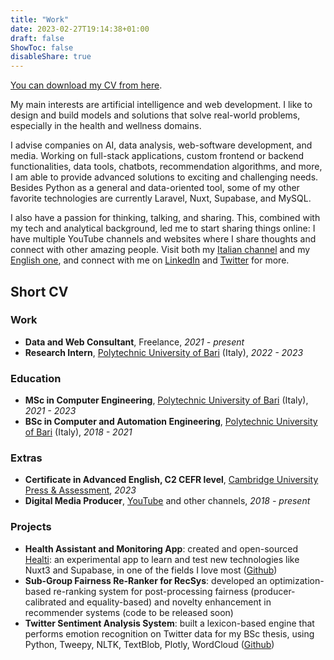 ```yaml
---
title: "Work"
date: 2023-02-27T19:14:38+01:00
draft: false
ShowToc: false
disableShare: true
---
```


[You can download my CV from here](/Vittorio_Faraco_CV.pdf).

My main interests are artificial intelligence and web development. I like to design and build models and solutions that solve real-world problems, especially in the health and wellness domains.

I advise companies on AI, data analysis, web-software development, and media. Working on full-stack applications, custom frontend or backend functionalities, data tools, chatbots, recommendation algorithms, and more, I am able to provide advanced solutions to exciting and challenging needs. Besides Python as a general and data-oriented tool, some of my other favorite technologies are currently Laravel, Nuxt, Supabase, and MySQL.

I also have a passion for thinking, talking, and sharing. This, combined with my tech and analytical background, led me to start sharing things online: I have multiple YouTube channels and websites where I share thoughts and connect with other amazing people. Visit both my [Italian channel](https://youtube.com/@VittorioFaraco) and my [English one](https://youtube.com/@VittorioFaraco2), and connect with me on [LinkedIn](https://linkedin.com/in/vittoriofaraco) and [Twitter](https://twitter.com/vittoriofaraco) for more.

## Short CV

### Work

- **Data and Web Consultant**, Freelance, *2021 - present*
- **Research Intern**, [Polytechnic University of Bari](https://www.poliba.it) (Italy), *2022 - 2023*

### Education

- **MSc in Computer Engineering**, [Polytechnic University of Bari](https://www.poliba.it) (Italy), *2021 - 2023*
- **BSc in Computer and Automation Engineering**, [Polytechnic University of Bari](https://www.poliba.it) (Italy), *2018 - 2021*

### Extras

- **Certificate in Advanced English, C2 CEFR level**, [Cambridge University Press & Assessment](https://www.cambridge.org/), *2023*
- **Digital Media Producer**, [YouTube](https://youtube.com/@VittorioFaraco2) and other channels, *2018 - present*

### Projects

- **Health Assistant and Monitoring App**: created and open-sourced [Healti](/healti): an experimental app to learn and test new technologies like Nuxt3 and Supabase, in one of the fields I love most ([Github](https://github.com/vtfrc/healti))
- **Sub-Group Fairness Re-Ranker for RecSys**: developed an optimization-based re-ranking system for post-processing fairness (producer-calibrated and equality-based) and novelty enhancement in recommender systems (code to be released soon)
- **Twitter Sentiment Analysis System**: built a lexicon-based engine that performs emotion recognition on Twitter data for my BSc thesis, using Python, Tweepy, NLTK, TextBlob, Plotly, WordCloud ([Github](https://github.com/vtfrc/twitter-sentiment-analysis))
